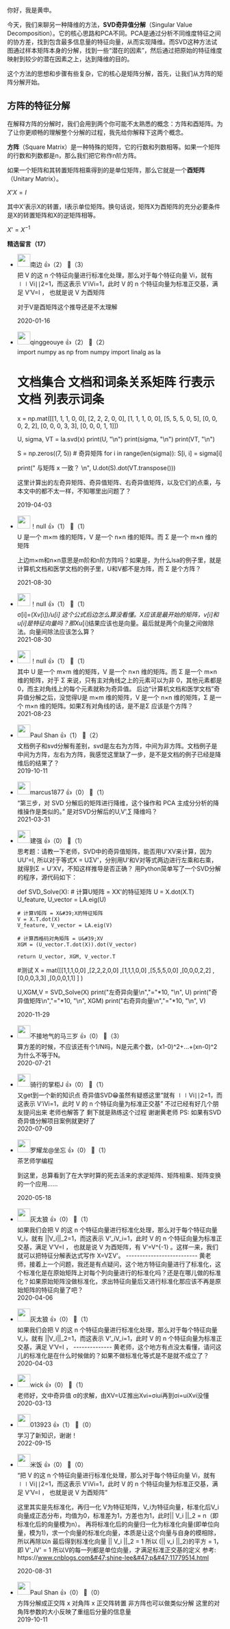 你好，我是黄申。

今天，我们来聊另一种降维的方法，**SVD奇异值分解**（Singular Value Decomposition）。它的核心思路和PCA不同。PCA是通过分析不同维度特征之间的协方差，找到包含最多信息量的特征向量，从而实现降维。而SVD这种方法试图通过样本矩阵本身的分解，找到一些“潜在的因素”，然后通过把原始的特征维度映射到较少的潜在因素之上，达到降维的目的。

这个方法的思想和步骤有些复杂，它的核心是矩阵分解，首先，让我们从方阵的矩阵分解开始。

## 方阵的特征分解

在解释方阵的分解时，我们会用到两个你可能不太熟悉的概念：方阵和酉矩阵。为了让你更顺畅的理解整个分解的过程，我先给你解释下这两个概念。

**方阵**（Square Matrix）是一种特殊的矩阵，它的行数和列数相等。如果一个矩阵的行数和列数都是n，那么我们把它称作n阶方阵。

如果一个矩阵和其转置矩阵相乘得到的是单位矩阵，那么它就是一个**酉矩阵**（Unitary Matrix）。

$X’X=I$

其中X’表示X的转置，I表示单位矩阵。换句话说，矩阵X为酉矩阵的充分必要条件是X的转置矩阵和X的逆矩阵相等。

$X’=X^{-1}$
<div><strong>精选留言（17）</strong></div><ul>
<li><img src="https://static001.geekbang.org/account/avatar/00/16/f5/e0/76822dd9.jpg" width="30px"><span>南边</span> 👍（2） 💬（3）<div>把 V 的这 n 个特征向量进行标准化处理，那么对于每个特征向量 Vi​，就有 ∣∣Vi​∣∣2​=1，而这表示 V’i​Vi​=1，此时 V 的 n 个特征向量为标准正交基，满足 V’V=I ， 也就是说 V 为酉矩阵

对于V是酉矩阵这个推导还是不太理解</div>2020-01-16</li><br/><li><img src="https://static001.geekbang.org/account/avatar/00/13/18/d0/49b06424.jpg" width="30px"><span>qinggeouye</span> 👍（2） 💬（2）<div>import numpy as np
from numpy import linalg as la

# 文档集合 文档和词条关系矩阵 行表示文档 列表示词条
x = np.mat([[1, 1, 1, 0, 0], [2, 2, 2, 0, 0],
            [1, 1, 1, 0, 0], [5, 5, 5, 0, 5],
            [0, 0, 0, 2, 2], [0, 0, 0, 3, 3],
            [0, 0, 0, 1, 1]])

U, sigma, VT = la.svd(x)
print(U, &quot;\n&quot;)
print(sigma, &quot;\n&quot;)
print(VT, &quot;\n&quot;)

S = np.zeros((7, 5))  # 奇异矩阵
for i in range(len(sigma)):
    S[i, i] = sigma[i]

print(&quot; 与矩阵 x 一致？ \n&quot;, U.dot(S).dot(VT.transpose()))

这里计算出的左奇异矩阵、奇异值矩阵、右奇异值矩阵，以及它们的点乘，与本文中的都不太一样，不知哪里出问题了？</div>2019-04-03</li><br/><li><img src="https://static001.geekbang.org/account/avatar/00/12/f5/73/f7d3a996.jpg" width="30px"><span>！null</span> 👍（1） 💬（1）<div>U 是一个 m×m 维的矩阵，V 是一个 n×n 维的矩阵。而 Σ 是一个 m×n 维的矩阵

上边m×m和n×n意思是m阶和n阶方阵吗？如果是，为什么lsa的例子里，就是计算机文档和医学文档的例子里，U和V都不是方阵，而 Σ 是个方阵？</div>2021-08-30</li><br/><li><img src="https://static001.geekbang.org/account/avatar/00/12/f5/73/f7d3a996.jpg" width="30px"><span>！null</span> 👍（1） 💬（1）<div>σ[i]=(X*v[i])&#47;u[i]
这个公式后边怎么算没看懂。X应该是最开始的矩阵，v[i]和u[i]是特征向量吗？那X*u[i]结果应该也是向量。最后就是两个向量之间做除法。向量间除法应该怎么算？</div>2021-08-30</li><br/><li><img src="https://static001.geekbang.org/account/avatar/00/12/f5/73/f7d3a996.jpg" width="30px"><span>！null</span> 👍（1） 💬（1）<div>其中 U 是一个 m×m 维的矩阵，V 是一个 n×n 维的矩阵。而 Σ 是一个 m×n 维的矩阵，对于 Σ 来说，只有主对角线之上的元素可以为非 0，其他元素都是 0，而主对角线上的每个元素就称为奇异值。
后边“计算机文档和医学文档”奇异值分解之后，没觉得U是 m×m 维的矩阵，V 是一个 n×n 维的矩阵，Σ 是一个 m×n 维的矩阵。如果Σ有对角线的话，是不是Σ 应该是个方阵？</div>2021-08-23</li><br/><li><img src="" width="30px"><span>Paul Shan</span> 👍（1） 💬（2）<div>文档例子和svd分解有差别，svd是左右为方阵，中间为非方阵。文档例子是中间为方阵，左右为方阵，我感觉这里缺了一步，是不是文档的例子已经是降维后的结果了？</div>2019-10-11</li><br/><li><img src="http://thirdwx.qlogo.cn/mmopen/vi_32/kT185qC7s1afo3w6mFUXPpagtZ0JRguoBF2GSLcoN0ib6L8pB7ZUicuC87JU6LEqtCRNsJfaGzQw5hTA6fEuHNqg/132" width="30px"><span>marcus1877</span> 👍（0） 💬（1）<div>“第三步，对 SVD 分解后的矩阵进行降维，这个操作和 PCA 主成分分析的降维操作是类似的。”
是对SVD分解后的U,V&#39;,∑ 降维吗？</div>2021-03-31</li><br/><li><img src="https://static001.geekbang.org/account/avatar/00/15/51/86/b5fd8dd8.jpg" width="30px"><span>建强</span> 👍（0） 💬（1）<div>思考题：请教一下老师，SVD中的奇异值矩阵，能否用U&#39;XV来计算，因为UU&#39;=I,
所以对于等式X = UΣV&#39;，分别用U&#39;和V对等式两边进行左乘和右乘，就得到Σ = U&#39;XV，不知这样推导是否正确？
用Python简单写了一个SVD分解的程序，源代码如下：

def SVD_Solve(X):
    # 计算U矩阵 = XX&#39;的特征矩阵
    U = X.dot(X.T)
    U_feature, U_vector = LA.eig(U)

    # 计算V矩阵 = X&#39;X的特征矩阵
    V = X.T.dot(X)
    V_feature, V_vector = LA.eig(V)

    # 计算西格码对角矩阵 = U&#39;XV
    XGM = (U_vector.T.dot(X)).dot(V_vector)
    
    return U_vector, XGM, V_vector.T

#测试
X = mat([[1,1,1,0,0]
        ,[2,2,2,0,0]
        ,[1,1,1,0,0]
        ,[5,5,5,0,0]
        ,[0,0,0,2,2]
        ,[0,0,0,3,3]
        ,[0,0,0,1,1]
        ]
       )

U,XGM,V = SVD_Solve(X)
print(&quot;左奇异向量\n&quot;,&quot;=&quot;*10, &quot;\n&quot;, U)
print(&quot;奇异值矩阵\n&quot;,&quot;=&quot;*10, &quot;\n&quot;, XGM)
print(&quot;右奇异向量\n&quot;,&quot;=&quot;*10, &quot;\n&quot;, V)
</div>2020-11-29</li><br/><li><img src="https://static001.geekbang.org/account/avatar/00/16/36/7d/96f0457e.jpg" width="30px"><span>不接地气的马三岁</span> 👍（0） 💬（3）<div>算方差的时候，不应该还有个1&#47;N吗，N是元素个数，(x1-0)^2+...+(xn-0)^2为什么不等于N。
</div>2020-07-21</li><br/><li><img src="https://static001.geekbang.org/account/avatar/00/16/7e/a6/4e331ef4.jpg" width="30px"><span>骑行的掌柜J</span> 👍（0） 💬（1）<div>又get到一个新的知识点 奇异值SVD😁虽然有疑惑这里“就有 ∣∣Vi​∣∣2​=1，而这表示 V’i​Vi​=1，此时 V 的 n 个特征向量为标准正交基” 不过已经有好几个朋友提问出来 老师也解答了 剩下就是熟练这个过程 谢谢黄老师
PS: 如果有SVD奇异值分解项目案例就更好了 </div>2020-07-09</li><br/><li><img src="https://static001.geekbang.org/account/avatar/00/1d/42/df/a034455d.jpg" width="30px"><span>罗耀龙@坐忘</span> 👍（0） 💬（1）<div>茶艺师学编程

到这里，总算看到了在大学时算的死去活来的求逆矩阵、矩阵相乘、矩阵变换的一个应用……

</div>2020-05-18</li><br/><li><img src="https://static001.geekbang.org/account/avatar/00/15/ad/50/3cb818e8.jpg" width="30px"><span>灰太狼</span> 👍（0） 💬（1）<div>如果我们会把 V 的这 n 个特征向量进行标准化处理，那么对于每个特征向量 V_i，就有 ||V_i||_2=1，而这表示 V’_iV_i=1，此时 V 的 n 个特征向量为标准正交基，满足 V’V=I ， 也就是说 V 为酉矩阵，有 V’=V^{-1} 。这样一来，我们就可以把特征分解表达式写作 X=VΣV’。
--------------------------
黄老师，接着上一个问题，我还是有点疑问，这个地方特征向量进行了标准化，这个标准化是在原始矩阵上对每个列向量进行的标准化吗？还是在哪儿做的标准化？如果原始矩阵没做标准化，求出特征向量后又进行标准化那应该不再是原始矩阵的特征向量了吧？</div>2020-04-06</li><br/><li><img src="https://static001.geekbang.org/account/avatar/00/15/ad/50/3cb818e8.jpg" width="30px"><span>灰太狼</span> 👍（0） 💬（1）<div>如果我们会把 V 的这 n 个特征向量进行标准化处理，那么对于每个特征向量 V_i，就有 ||V_i||_2=1，而这表示 V’_iV_i=1，此时 V 的 n 个特征向量为标准正交基，满足 V’V=I ，
--------------
黄老师，这个地方有点没太看懂，请问这儿的标准化是在什么时候做的？如果不做标准化等式是不是就不成立了？</div>2020-04-03</li><br/><li><img src="https://static001.geekbang.org/account/avatar/00/1d/14/30/55a006ae.jpg" width="30px"><span>wick</span> 👍（0） 💬（1）<div>老师好，文中奇异值 σ的求解，由XV=UΣ推出Xvi​=σi​ui​再到σi​=ui​Xvi​​没懂</div>2020-03-13</li><br/><li><img src="" width="30px"><span>013923</span> 👍（1） 💬（0）<div>学习了新知识，谢谢！</div>2022-09-15</li><br/><li><img src="https://static001.geekbang.org/account/avatar/00/0f/98/2c/cff47039.jpg" width="30px"><span>米饭</span> 👍（0） 💬（0）<div>“把 V 的这 n 个特征向量进行标准化处理，那么对于每个特征向量 Vi​，就有 ∣∣Vi​∣∣2​=1，而这表示 V’i​Vi​=1，此时 V 的 n 个特征向量为标准正交基，满足 V’V=I ， 也就是说 V 为酉矩阵”

这里其实是先标准化，再归一化
V为特征矩阵，V_i为特征向量，标准化后V_i向量成正态分布，均值为0，标准差为1，方差也为1，此时|| V_i ||_2 = n（即标准化后的向量模为n）。
再将标准化后的向量归一化为标准化向量(即单位向量，模为1)，求一个向量的标准化向量，本质是让这个向量与自身的模相除，所以再除以n
最后得到标准化向量 || V_i ||_2 = 1
所以 (|| v_i ||_2)的平方 = 1，即 V&#39;_iV&#39; = 1
所以V的每一列都是单位向量，才满足标准正交基的定义
参考: https:&#47;&#47;www.cnblogs.com&#47;shine-lee&#47;p&#47;11779514.html</div>2020-08-31</li><br/><li><img src="" width="30px"><span>Paul Shan</span> 👍（0） 💬（0）<div>方阵分解成正交阵 x 对角阵 x 正交阵转置
非方阵也可以做类似分解
这里的对角阵参数的大小反映了重组后分量的信息量</div>2019-10-11</li><br/>
</ul>
